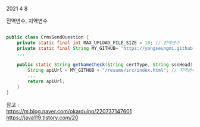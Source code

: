 2021 4 8


전역변수, 지역변수

```java

public class CrmsSendQuestion {
    private static final int MAX_UPLOAD_FILE_SIZE = 10; // 전역변수
    private static final String MY_GITHUB= "https://yangseungmi.github.io";
    ...
    
    public static String getNameCheck(String certType, String ssnHead) {
        String apiUrl = MY_GITHUB + "/resume/src/index.html"; // 지역변수
        ...
        return apiUrl;
    }
}
```

참고 : </br>
https://m.blog.naver.com/okarduino/220737147601</br>
https://java119.tistory.com/20
